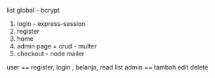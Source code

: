 list 
global - bcrypt
1. login - express-session
2. register
3. home 
4. admin page = crud - multer
5. checkout - node mailer

user == register, login , belanja, read list
admin == tambah edit delete